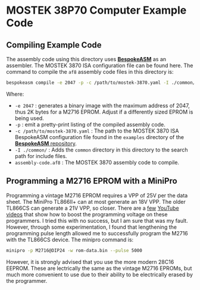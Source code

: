 # MOSTEK 38P70 Computer Example Code
## Compiling Example Code
The assembly code using this directory uses **[BespokeASM](https://github.com/michaelkamprath/bespokeasm)** as an assembler. The MOSTEK 3870 ISA configuration file can be found here. The command to compile the `af8` assembly code files in this directory is:

```sh
bespokeasm compile -e 2047 -p -c /path/to/mostek-3870.yaml -I ./common/ assembly-code.af8
```

Where:

* `-e 2047` : generates a binary image with the maximum address of 2047, thus 2K bytes for a M2716 EPROM. Adjust if a differently sized EPROM is being used.
* `-p` : emit a pretty-print listing of the compiled assembly code.
* `-c /path/to/mostek-3870.yaml` : The path to the MOSTEK 3870 ISA BespokeASM configuration file found in the `examples` directory of the [**BespokeASM** repository](https://github.com/michaelkamprath/bespokeasm).
* `-I ./common/` : Adds the `common` directory in this directory to the search path for include files.
* `assembly-code.af8` : The MOSTEK 3870 assembly code to compile.

## Programming a M2716 EPROM with a MiniPro

Programming a vintage M2716 EPROM requires a VPP of 25V per the data sheet. The MiniPro TL866II+ can at most generate an 18V VPP. The older TL866CS can generate a 21V VPP, so closer. There are a [few](https://youtu.be/IpQ3w7sMOYo) [YouTube](https://youtu.be/jrlxXsmqr-c) [videos](https://youtu.be/VwxCpSt-3RQ) that show how to boost the programming voltage on these programmers. I tried this with no success, but I am sure that was my fault. However, through some experimentation, I found that lengthening the programming pulse length allowed me to successfully program the M2716 with the TL866CS device. The minipro command is:

```sh
minipro -p M2716@DIP24 -w rom-data.bin --pulse 5000
```

However, it is strongly advised that you use the more modern 28C16 EEPROM. These are lectrically the same as the vintage M2716 EPROMs, but much more convenient to use due to their ability to be electrically erased by the programmer.